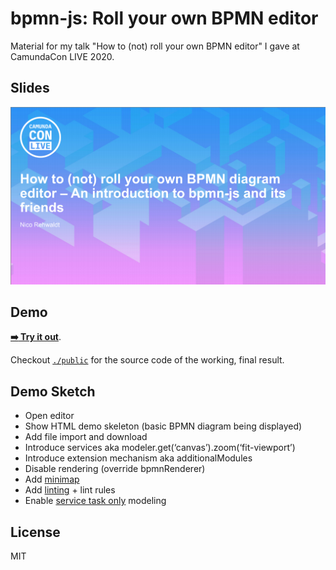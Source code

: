 # bpmn-js: Roll your own BPMN editor

Material for my talk "How to (not) roll your own BPMN editor" I gave at CamundaCon LIVE 2020.


## Slides

[![Slide deck first slide](./resources/slide.png)](https://speakerdeck.com/nikku/how-to-not-roll-your-own-bpmn-diagram-editor-an-introduction-to-bpmn-js-and-its-friends)


## Demo

[__:arrow_right: Try it out__](https://cdn.statically.io/gh/nikku/roll-your-own-bpmn-editor/v0.0.4/public/index.html).

Checkout [`./public`](./public) for the source code of the working, final result.


## Demo Sketch

* Open editor
* Show HTML demo skeleton (basic BPMN diagram being displayed)
* Add file import and download
* Introduce services aka modeler.get(‘canvas’).zoom(‘fit-viewport’)
* Introduce extension mechanism aka additionalModules
* Disable rendering (override bpmnRenderer)
* Add [minimap](https://github.com/bpmn-io/diagram-js-minimap)
* Add [linting](https://github.com/bpmn-io/bpmn-js-bpmnlint) + lint rules
* Enable [service task only](./service-task-only) modeling


## License

MIT
